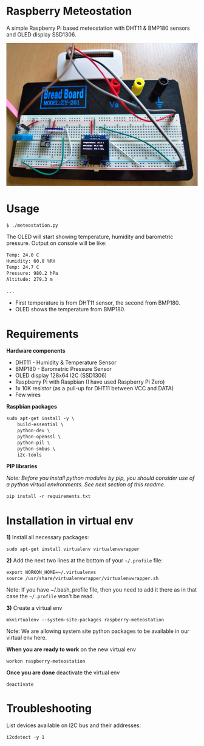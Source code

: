 Raspberry Meteostation
======================

A simple Raspberry Pi based meteostation with DHT11 & BMP180 sensors
and OLED display SSD1306.

![Photo](doc/photo.jpg)

Usage
=====

    $ ./meteostation.py

The OLED will start showing temperature, humidity and barometric pressure.
Output on console will be like:

    Temp: 24.0 C
    Humidity: 60.0 %RH
    Temp: 24.7 C
    Pressure: 980.2 hPa
    Altitude: 279.3 m

    ...

* First temperature is from DHT11 sensor, the second from BMP180.
* OLED shows the temperature from BMP180.


Requirements
============

**Hardware components**

* DHT11 - Humidity & Temperature Sensor
* BMP180 - Barometric Pressure Sensor
* OLED display 128x64 I2C (SSD1306)
* Raspberry Pi with Raspbian (I have used Raspberry Pi Zero)
* 1x 10K resistor (as a pull-up for DHT11 between VCC and DATA)
* Few wires

**Raspbian packages**

    sudo apt-get install -y \
        build-essential \
        python-dev \
        python-openssl \
        python-pil \
        python-smbus \
        i2c-tools

**PIP libraries**

*Note: Before you install python modules by pip, you should consider
use of a python virtual environments. See next section of this readme.*

    pip install -r requirements.txt


Installation in virtual env
===========================

**1)** Install all necessary packages:

    sudo apt-get install virtualenv virtualenvwrapper

**2)** Add the next two lines at the bottom of your ``~/.profile`` file:

    export WORKON_HOME=~/.virtualenvs
    source /usr/share/virtualenvwrapper/virtualenvwrapper.sh

Note: If you have ~/.bash_profile file, then you need to add it there
as in that case the ``~/.profile`` won't be read.

**3)** Create a virtual env

    mkvirtualenv --system-site-packages raspberry-meteostation

Note: We are allowing system site python packages to be available in our
virtual env here.

**When you are ready to work** on the new virtual env

    workon raspberry-meteostation

**Once you are done** deactivate the virtual env

    deactivate


Troubleshooting
===============

List devices available on I2C bus and their addresses:

    i2cdetect -y 1
